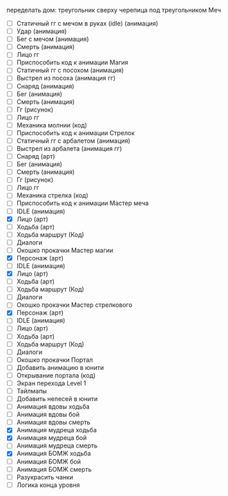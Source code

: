 переделать дом:
треугольник сверху
черепица под треугольником
Меч
- [ ] Статичный гг с мечом в руках (idle) (анимация)
- [ ] Удар (анимация)
- [ ] Бег с мечом (анимация)
- [ ] Смерть (анимация)
- [ ] Лицо гг
- [ ] Приспособить код к анимации
Магия
- [ ] Статичный гг с посохом (анимация)
- [ ] Выстрел из посоха (анимация гг)
- [ ] Снаряд (анимация)
- [ ] Бег (анимация)
- [ ] Смерть (анимация)
- [ ] Гг (рисунок)
- [ ] Лицо гг
- [ ] Механика молнии (код)
- [ ] Приспособить код к анимации
Стрелок
- [ ] Статичный гг с арбалетом (анимация)
- [ ] Выстрел из арбалета (анимация гг)
- [ ] Снаряд (арт)
- [ ] Бег (анимация)
- [ ] Смерть (анимация)
- [ ] Гг (рисунок)
- [ ] Лицо гг
- [ ] Механика стрелка (код)
- [ ] Приспособить код к анимации
Мастер меча
- [ ] IDLE (анимация)
- [x] Лицо (арт)
- [ ] Ходьба (арт)
- [ ] Ходьба маршрут (Код)
- [ ] Диалоги
- [ ] Окошко прокачки
Мастер магии
- [x] Персонаж (арт)
- [ ] IDLE (анимация)
- [x] Лицо (арт)
- [ ] Ходьба (арт)
- [ ] Ходьба маршрут (Код)
- [ ] Диалоги
- [ ] Окошко прокачки
Мастер стрелкового
- [x] Персонаж (арт)
- [ ] IDLE (анимация)
- [ ] Лицо (арт)
- [ ] Ходьба (арт)
- [ ] Ходьба маршрут (Код)
- [ ] Диалоги
- [ ] Окошко прокачки
Портал
- [ ] Добавить анимацию в юнити
- [ ] Открывание портала (код)
- [ ] Экран перехода 
Level 1
- [ ] Тайлмапы
- [ ] Добавить непесей в юнити
- [ ] Анимация вдовы ходьба
- [ ] Анимация вдовы бой
- [ ] Анимация вдовы смерть
- [x] Анимация мудреца ходьба
- [x] Анимация мудреца бой
- [ ] Анимация мудреца смерть
- [x] Анимация БОМЖ ходьба
- [ ] Анимация БОМЖ бой
- [ ] Анимация БОМЖ смерть
- [ ] Разукрасить чанки
- [ ] Логика конца уровня

